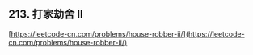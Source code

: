 **213. 打家劫舍 II**  
---
[https://leetcode-cn.com/problems/house-robber-ii/](https://leetcode-cn.com/problems/house-robber-ii/)  
